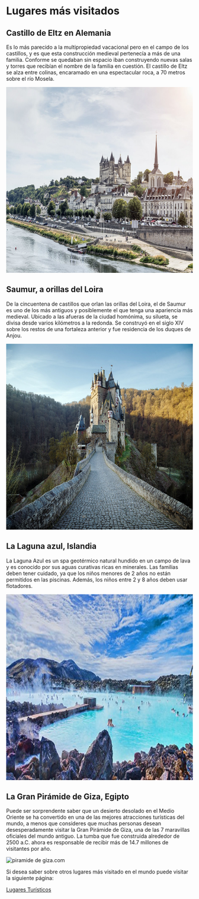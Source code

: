 <html>
 <head>
  <h1>Lugares más visitados</h1>
 </head>
 <body>

<h2>Castillo de Eltz en Alemania</h2>
<p>Es lo más parecido a la multipropiedad vacacional pero en el campo de los castillos, y es que esta construcción medieval pertenecía a más de una familia. Conforme se quedaban sin espacio iban construyendo nuevas salas y torres que recibían el nombre de la familia en cuestión. El castillo de Eltz se alza entre colinas, encaramado en una espectacular roca, a 70 metros sobre el río Mosela.</p>

 <img src="dos.jpg" alt="dos.com" width="1200" height="500">


<h2>Saumur, a orillas del Loira</h2>
<p>De la cincuentena de castillos que orlan las orillas del Loira, el de Saumur es uno de los más antiguos y posiblemente el que tenga una apariencia más medieval. Ubicado a las afueras de la ciudad homónima, su silueta, se divisa desde varios kilómetros a la redonda. Se construyó en el siglo XIV sobre los restos de una fortaleza anterior y fue residencia de los duques de Anjou.</p> 

<img src="tres.jpg" alt="tres.com" width="1200" height="500">
 

<h2>La Laguna azul, Islandia </h2>
<p>La Laguna Azul es un spa geotérmico natural hundido en un campo de lava y es conocido por sus aguas curativas ricas en minerales. Las familias deben tener cuidado, ya que los niños menores de 2 años no están permitidos en las piscinas. Además, los niños entre 2 y 8 años deben usar flotadores.</p>

<img src="La laguna azul.jpg" alt="La laguna azul.com" width="1200" height="500">

<h2>La Gran Pirámide de Giza, Egipto </h2>
<p>Puede ser sorprendente saber que un desierto desolado en el Medio Oriente se ha convertido en una de las mejores atracciones turísticas del mundo, a menos que consideres que muchas personas desean desesperadamente visitar la Gran Pirámide de Giza, una de las 7 maravillas oficiales del mundo antiguo. La tumba que fue construida alrededor de 2500 a.C. ahora es responsable de recibir más de 14.7 millones de visitantes por año.</p>

<img src="piramide de giza.jpg" alt="piramide de giza.com" width="1200" height="500">

<p>Si desea saber sobre otros lugares más visitado en el mundo puede visitar la siguiente página:</p>
<a href="https://www.skyscanner.es/noticias/estos-son-los-10-lugares-turisticos-mas-visitados-del-mundo">Lugares Turísticos</a>
</body>
</html>

